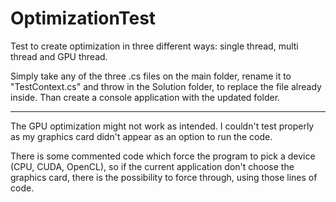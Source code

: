 # OptimizationTest
Test to create optimization in three different ways: single thread, multi thread and GPU thread.

Simply take any of the three .cs files on the main folder, rename it to "TestContext.cs" and throw in the Solution folder,
to replace the file already inside. Than create a console application with the updated folder.

-------------------------------------------------------------------------------------------------------------------------

The GPU optimization might not work as intended. I couldn't test properly as my graphics card didn't appear as an option
to run the code.

There is some commented code which force the program to pick a device (CPU, CUDA, OpenCL), so if the current application
don't choose the graphics card, there is the possibility to force through, using those lines of code.

